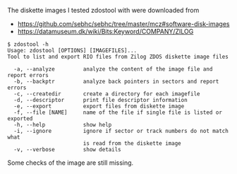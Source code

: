 The diskette images I tested zdostool with were downloaded from
- https://github.com/sebhc/sebhc/tree/master/mcz#software-disk-images
- https://datamuseum.dk/wiki/Bits:Keyword/COMPANY/ZILOG

```
$ zdostool -h
Usage: zdostool [OPTIONS] [IMAGEFILES]...
Tool to list and export RIO files from Zilog ZDOS diskette image files

  -a, --analyze         analyze the content of the image file and report errors
  -b, --backptr         analyze back pointers in sectors and report errors
  -c, --createdir       create a directory for each imagefile
  -d, --descriptor      print file descriptor information
  -e, --export          export files from diskette image
  -f, --file [NAME]     name of the file if single file is listed or exported
  -h, --help            show help
  -i, --ignore          ignore if sector or track numbers do not match what
                        is read from the diskette image
  -v, --verbose         show details
``` 
Some checks of the image are still missing.
